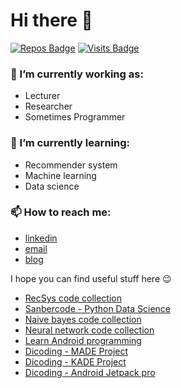 # Hi there 👋
[![Repos Badge](https://badges.pufler.dev/repos/ariflaksito)](https://github.com/ariflaksito?tab=repositories)
[![Visits Badge](https://badges.pufler.dev/visits/ariflaksito/ariflaksito)](https://badges.pufler.dev)

### 🔭 I’m currently working as: 
- Lecturer
- Researcher
- Sometimes Programmer

### 🌱 I’m currently learning: 
- Recommender system
- Machine learning
- Data science

### 📫 How to reach me: 
- [linkedin](https://www.linkedin.com/in/arif-laksito-384579129/)
- [email](mailto:arif.laksito@amikom.ac.id)
- [blog](https://blog.ariflaksito.net)

<!-- **ariflaksito/ariflaksito** is a ✨ _special_ ✨ repository because its `README.md` (this file) appears on your GitHub profile. -->

I hope you can find useful stuff here :wink:
- [RecSys code collection](https://github.com/ariflaksito/recsys)
- [Sanbercode - Python Data Science](https://github.com/ariflaksito/sanbercode-data-science)
- [Naive bayes code collection](https://github.com/ariflaksito/naive-bayes)
- [Neural network code collection](https://github.com/ariflaksito/neural-network)
- [Learn Android programming](https://github.com/ariflaksito?tab=repositories&q=PAM&type=&language=)
- [Dicoding - MADE Project](https://github.com/ariflaksito/movie-directory)
- [Dicoding - KADE Project](https://github.com/ariflaksito/footballite-kade)
- [Dicoding - Android Jetpack pro](https://github.com/ariflaksito/android-jetpack-pro)




